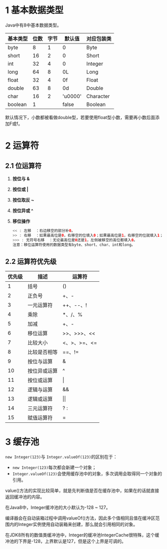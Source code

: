 # 1 基本数据类型

Java中有8中基本数据类型。

| 基本类型 | 位数 | 字节 | 默认值  | 对应包装类 |
| -------- | ---- | ---- | ------- | ---------- |
| byte     | 8    | 1    | 0       | Byte       |
| short    | 16   | 2    | 0       | Short      |
| int      | 32   | 4    | 0       | Integer    |
| long     | 64   | 8    | 0L      | Long       |
| float    | 32   | 4    | 0f      | Float      |
| double   | 63   | 8    | 0d      | Double     |
| char     | 16   | 2    | 'u0000' | Character  |
| boolean  | 1    |      | false   | Boolean    |

默认情况下，小数都被看做double型，若要使用float型小数，需要再小数后面添加F或f。



# 2 运算符

## 2.1 位运算符

1. **按位与 &**

2. **按位或 |**

3. **按位取反 ~**

4. **按位异或 ^**

5. **移位操作**

   ```java
   << : 左移	：右边移空的部分补0。
   >> : 右移	：如果最高位是0，右移空的位填入0；如果最高位是1，右移空的位就填入1；
   >>> : 无符号右移	：无论最高位是0还是1，左侧被移空的高位都填入0。
   注意：移位运算符使用的数据类型有byte、short、char、int和long。
   ```



## 2.2 运算符优先级

| 优先级 | 描述         | 运算符       |
| ------ | ------------ | ------------ |
| 1      | 括号         | ()           |
| 2      | 正负号       | +、-         |
| 3      | 一元运算符   | ++、--、!    |
| 4      | 乘除         | *、/、%      |
| 5      | 加减         | +、-         |
| 6      | 移位运算     | \>>、>>>、<< |
| 7      | 比较大小     | <、>、>=、<= |
| 8      | 比较是否相等 | ==、!=       |
| 9      | 按位与运算   | &            |
| 10     | 按位异或运算 | ^            |
| 11     | 按位或运算   | \|           |
| 12     | 逻辑与运算   | &&           |
| 13     | 逻辑或运算   | \|\|         |
| 14     | 三元运算符   | ? :          |
| 15     | 赋值运算符   | =            |



# 3 缓存池

`new Integer(123)`与 `Integer.valueOf(123)`的区别在于：

- `new Integer(123)`每次都会新建一个对象；
- `Integer.valueOf(123)`会使用缓存池中的对象，多次调用会取得同一个对象的引用。



value()方法的实现比较简单，就是先判断值是否在缓存池中，如果在的话就直接返回缓冲池的内容。

在Java8中，Integer缓冲池的大小默认为-128 ~ 127。

编译器会在自动装箱过程中调用valueOf()方法，因此多个值相同且值在缓冲区范围内的Integer实例使用自动装箱来创建，那么就会引用相同的对象。

在JDK8所有的数值类缓冲池中，Integer的缓冲池IntegerCache很特殊，这个缓冲池的下界是-128，上界默认是127，但是这个上界是可调的。


